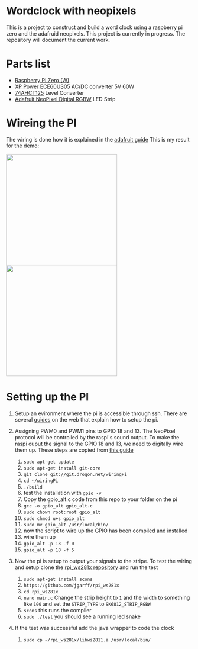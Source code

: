 Wordclock with neopixels
=========================

This is a project to construct and build a word clock using a raspberry pi zero and the adafruid neopixels.
This project is currently in progress. The repository will document the current work.

Parts list
==========

- [Raspberry Pi Zero (W)](https://www.raspberrypi.org/blog/raspberry-pi-zero-w-joins-family/)
- [XP Power ECE60US05](https://www.digikey.de/product-detail/de/xp-power/ECE60US05/1470-2590-ND/4809060) AC/DC converter 5V 60W
- [74AHCT125](https://www.adafruit.com/product/1787) Level Converter
- [Adafruit NeoPixel Digital RGBW](https://www.adafruit.com/product/2837) LED Strip

Wireing the PI
===============

The wiring is done how it is explained in the [adafruit guide](https://learn.adafruit.com/neopixels-on-raspberry-pi/wiring#level-converter-chip-wiring)
This is my result for the demo:

<img src="https://raw.githubusercontent.com/konsultaner/word-clock-raspberry-pi-zero-neopixels/master/img/wirePI1.jpg" width="300px" />
<img src="https://raw.githubusercontent.com/konsultaner/word-clock-raspberry-pi-zero-neopixels/master/img/wirePI2.jpg" width="300px" />

Setting up the PI
=================

1. Setup an evironment where the pi is accessible through ssh. There are several [guides](https://davidmaitland.me/2015/12/raspberry-pi-zero-headless-setup/) on the web that
explain how to setup the pi.
2. Assigning PWM0 and PWM1 pins to GPIO 18 and 13. The NeoPixel protocol will be controlled by the raspi's sound output.
To make the raspi ouput the signal to the GPIO 18 and 13, we need to digitally wire them up. These steps are copied from [this guide](https://learn.adafruit.com/adding-basic-audio-ouput-to-raspberry-pi-zero/pi-zero-pwm-audio)
    1. `sudo apt-get update`
    2. `sudo apt-get install git-core`
    3. `git clone git://git.drogon.net/wiringPi`
    4. `cd ~/wiringPi`
    5. `./build`
    6. test the installation with `gpio -v`
    7. Copy the gpio_alt.c code from this repo to your folder on the pi
    8. `gcc -o gpio_alt gpio_alt.c`
    8. `sudo chown root:root gpio_alt`
    9. `sudo chmod u+s gpio_alt`
    10. `sudo mv gpio_alt /usr/local/bin/`
    11. now the script to wire up the GPIO has been compiled and installed
    12. wire them up
    13. `gpio_alt -p 13 -f 0`
    14. `gpio_alt -p 18 -f 5`

3. Now the pi is setup to output your signals to the stripe. To test the wiring and setup clone the [rpi_ws281x repository](https://github.com/jgarff/rpi_ws281x) and run the test
    1. `sudo apt-get install scons`
    2. `https://github.com/jgarff/rpi_ws281x`
    3. `cd rpi_ws281x`
    3. `nano main.c` Change the strip height to `1` and the width to something like `100` and set the `STRIP_TYPE` to `SK6812_STRIP_RGBW`
    4. `scons` this runs the compiler
    5. `sudo ./test` you should see a running led snake
    
4. If the test was successful add the java wrapper to code the clock
    1. `sudo cp ~/rpi_ws281x/libws2811.a /usr/local/bin/`
    
           
